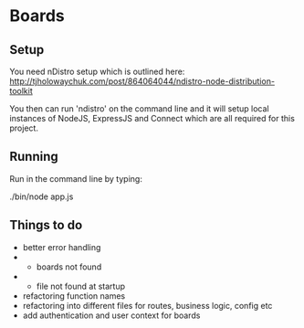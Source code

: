 Boards
======

Setup
-----

You need nDistro setup which is outlined here: http://tjholowaychuk.com/post/864064044/ndistro-node-distribution-toolkit

You then can run 'ndistro' on the command line and it will setup local instances of NodeJS, ExpressJS and Connect which are all required for this project.

Running
-------

Run in the command line by typing:

  ./bin/node app.js

Things to do
------------

* better error handling
* * boards not found
* * file not found at startup
* refactoring function names
* refactoring into different files for routes, business logic, config etc
* add authentication and user context for boards
